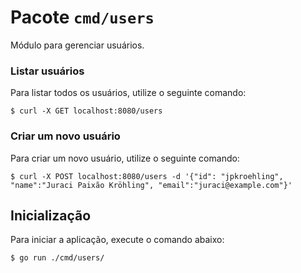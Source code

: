 # Pacote `cmd/users`

Módulo para gerenciar usuários.

### Listar usuários

Para listar todos os usuários, utilize o seguinte comando:

```terminal
$ curl -X GET localhost:8080/users
```

### Criar um novo usuário

Para criar um novo usuário, utilize o seguinte comando:

```terminal
$ curl -X POST localhost:8080/users -d '{"id": "jpkroehling", "name":"Juraci Paixão Kröhling", "email":"juraci@example.com"}'
```

## Inicialização

Para iniciar a aplicação, execute o comando abaixo:

```terminal
$ go run ./cmd/users/
```
